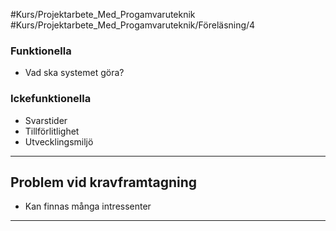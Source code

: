 #Kurs/Projektarbete_Med_Progamvaruteknik #Kurs/Projektarbete_Med_Progamvaruteknik/Föreläsning/4 
### Funktionella
- Vad ska systemet göra?
  
### Ickefunktionella
  - Svarstider
  - Tillförlitlighet
  - Utvecklingsmiljö

***
## Problem vid kravframtagning
- Kan finnas många intressenter

***